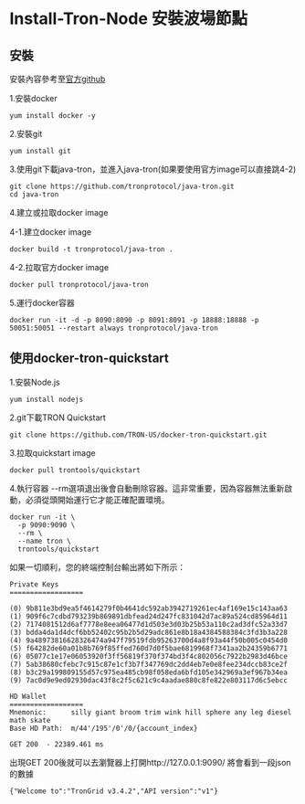 # Install-Tron-Node 安裝波場節點

## 安裝
安裝內容參考至<a href="https://github.com/tronprotocol/java-tron">官方github</a>

1.安裝docker
```
yum install docker -y
```

2.安裝git
```
yum install git
```

3.使用git下載java-tron，並進入java-tron(如果要使用官方image可以直接跳4-2)
```
git clone https://github.com/tronprotocol/java-tron.git
cd java-tron
```

4.建立或拉取docker image

  4-1.建立docker image
  ```
  docker build -t tronprotocol/java-tron .
  ```
  4-2.拉取官方docker image
  ```
  docker pull tronprotocol/java-tron
  ```

5.運行docker容器
```
docker run -it -d -p 8090:8090 -p 8091:8091 -p 18888:18888 -p 50051:50051 --restart always tronprotocol/java-tron 
```

## 使用docker-tron-quickstart

1.安裝Node.js
```
yum install nodejs
```

2.git下載TRON Quickstart
```
git clone https://github.com/TRON-US/docker-tron-quickstart.git
```

3.拉取quickstart image
```
docker pull trontools/quickstart
```

4.執行容器
--rm選項退出後會自動刪除容器。這非常重要，因為容器無法重新啟動，必須從頭開始運行它才能正確配置環境。
```
docker run -it \
  -p 9090:9090 \
  --rm \
  --name tron \
  trontools/quickstart
```

如果一切順利，您的終端控制台輸出將如下所示：
```
Private Keys
==================

(0) 9b811e3bd9ea5f4614279f0b4641dc592ab3942719261ec4af169e15c143aa63
(1) 909f6c7cdbd793239b869891dbfead24d247fc831042d7ac89a524cd85964d11
(2) 7174081512d6af7778e8eea06477d1d503e3d03b25b53a110c2ad3dfc52a33d7
(3) bdda4da1d4dcf6bb52402c95b2b5d29adc861e8b18a4384588384c3fd3b3a228
(4) 9a48973816628326474a947f79519fdb95263700d4a8f93a44f50b005c0454d0
(5) f64282de60a01b8b769f85ffed760d7d0f5bae6819968f7341aa2b24359b6771
(6) 05077c1e17e06053920f3ff56819f370f374bd3f4c802056c7922b2983d46bce
(7) 5ab38680cfebc7c915c87e1cf3b7f347769dc2dd4eb7e0e8fee234dccb83ce2f
(8) b3c29a199809155d57c975ea485cb98f058eda6bfd105e342969a3ef967b34ea
(9) 7ac0d9e9ed02930dac43f8c2f5c621c9c4aadae880c8fe822e803117d6c5ebcc

HD Wallet
==================
Mnemonic:      silly giant broom trim wink hill sphere any leg diesel math skate
Base HD Path:  m/44'/195'/0'/0/{account_index}

GET 200  - 22389.461 ms
```
出現GET 200後就可以去瀏覽器上打開http://127.0.0.1:9090/
將會看到一段json的數據
```
{"Welcome to":"TronGrid v3.4.2","API version":"v1"}
```
